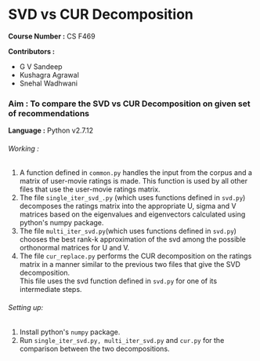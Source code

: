 <h1>SVD vs CUR Decomposition</h1>

<b>Course Number :</b> CS F469

<b>Contributors : </b>
<ul>
<li>G V Sandeep</li>
<li>Kushagra Agrawal</li>
<li>Snehal Wadhwani</li>
</ul>

<h3><b>Aim :</b> To compare the SVD vs CUR Decomposition on given set of recommendations</h3>

<b>Language :</b> Python v2.7.12
<h6>Working :</h6>
<ol>
<li>A function defined in <code>common.py</code> handles the input from the corpus and a matrix of user-movie ratings is made. This function is used by all other files that use the user-movie ratings matrix.</li>
<li>The file <code>single_iter_svd_.py</code> (which uses functions defined in <code>svd.py</code>) decomposes the ratings matrix into the appropriate U, sigma and V matrices based on the eigenvalues and eigenvectors calculated using python's numpy package.</li>
<li>The file <code>multi_iter_svd.py</code>(which uses functions defined in <code>svd.py</code>) chooses the best rank-k approximation of the svd among the possible orthonormal matrices for U and V. </li>
<li>The file <code>cur_replace.py</code> performs the CUR decomposition on the ratings matrix in a manner similar to the previous two files that give the SVD decomposition.</li>This file uses the svd function defined in <code>svd.py</code> for one of its intermediate steps.
</ol>

<h6>Setting up:</h6>
<ol>
<li> Install python's <code>numpy</code> package. </li>
<li> Run <code>single_iter_svd.py, multi_iter_svd.py</code> and <code>cur.py</code> for the comparison between the two decompositions.
</ol>
